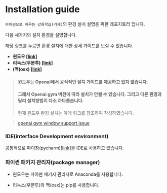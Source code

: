 # Installation guide

`파이썬으로 배우는 강화학습(가제)`의 환경 설치 설명을 위한 레포지토리 입니다.

다음 세가지의 설치 환경을 설명합니다.

해당 링크를 누르면 환경 설치에 대한 상세 가이드를 보실 수 있습니다.

- **윈도우 [[link]](./)**
- **리눅스(우분투) [[link]](./install_guide_ubuntu.md)**
- **(맥(osx) [[link]](./install_guide_osx.md)**

> #### 윈도우는 Openai에서 공식적인 설치 가이드를 제공하고 있지 않습니다. 
> #### 그래서 Openai gym 버전에 따라 설치가 안될 수 있습니다. 그리고 다른 환경과 달리 설치방법이 다소 까다롭습니다. 
> 현재 윈도우 환경 설치는 아래 링크를 참조하여 작성하였습니다.

> [openai gym window support issue](https://github.com/openai/gym/issues/11)

### IDE(interface Development environment)

공통적으로 파이참(pycharm)[[link]](https://www.jetbrains.com/pycharm/)을 IDE로 사용하고 있습니다.

### 파이썬 패키지 관리자(package manager)

- 윈도우는 파이썬 패키지 관리자로 Anaconda를 사용합니다.

- 리눅스(우분투)와 맥(osx)는 pip를 사용합니다.
